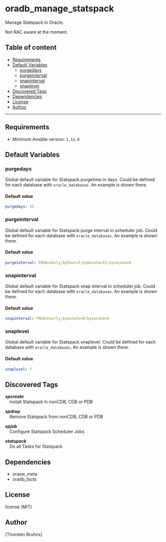 # oradb_manage_statspack

Manage Statspack in Oracle.

Not RAC aware at the moment.

## Table of content

- [Requirements](#requirements)
- [Default Variables](#default-variables)
  - [purgedays](#purgedays)
  - [purgeinterval](#purgeinterval)
  - [snapinterval](#snapinterval)
  - [snaplevel](#snaplevel)
- [Discovered Tags](#discovered-tags)
- [Dependencies](#dependencies)
- [License](#license)
- [Author](#author)

---

## Requirements

- Minimum Ansible version: `2.14.0`

## Default Variables

### purgedays

Global default variable for Statspack purgetime in days.
Could be defined for each database with `oracle_databases`.
An example is shown there.

#### Default value

```YAML
purgedays: 35
```

### purgeinterval

Global default variable for Statspack purge interval in scheduler job.
Could be defined for each database with `oracle_databases`.
An example is shown there.

#### Default value

```YAML
purgeinterval: FREQ=daily;byhour=3;byminute=15;bysecond=0
```

### snapinterval

Global default variable for Statspack snap interval in scheduler job.
Could be defined for each database with `oracle_databases`.
An example is shown there.

#### Default value

```YAML
snapinterval: FREQ=hourly;byminute=0;bysecond=0
```

### snaplevel

Global default variable for Statspack snaplevel.
Could be defined for each database with `oracle_databases`.
An example is shown there.

#### Default value

```YAML
snaplevel: 7
```

## Discovered Tags

**_spcreate_**\
&emsp;Install Statspack in nonCDB, CDB or PDB

**_spdrop_**\
&emsp;Remove Statspack from nonCDB, CDB or PDB

**_spjob_**\
&emsp;Configure Statspack Scheduler Jobs

**_statspack_**\
&emsp;Do all Tasks for Statspack

## Dependencies

- orasw_meta
- oradb_facts

## License

license (MIT)

## Author

[Thorsten Bruhns]
